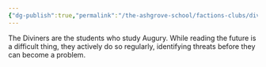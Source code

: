 ```yaml
---
{"dg-publish":true,"permalink":"/the-ashgrove-school/factions-clubs/diviners/"}
---
```


The Diviners are the students who study Augury. While reading the future is a difficult thing, they actively do so regularly, identifying threats before they can become a problem.
